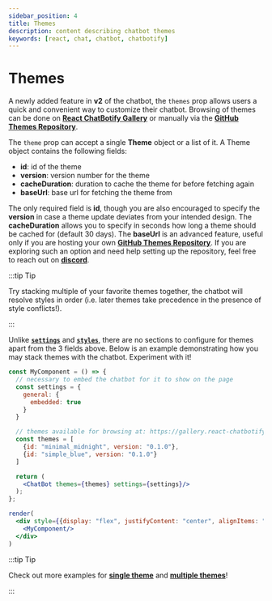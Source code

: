 ```yaml
---
sidebar_position: 4
title: Themes
description: content describing chatbot themes
keywords: [react, chat, chatbot, chatbotify]
---
```


# Themes

A newly added feature in **v2** of the chatbot, the `themes` prop allows users a quick and convenient way to customize their chatbot. Browsing of themes can be done on [**React ChatBotify Gallery**](https://gallery.react-chatbotify.com) or manually via the [**GitHub Themes Repository**](https://github.com/tjtanjin/react-chatbotify-themes/tree/main/themes).

The `theme` prop can accept a single **Theme** object or a list of it. A Theme object contains the following fields:
- **id**: id of the theme
- **version**: version number for the theme
- **cacheDuration**: duration to cache the theme for before fetching again
- **baseUrl**: base url for fetching the theme from

The only required field is **id**, though you are also encouraged to specify the **version** in case a theme update deviates from your intended design. The **cacheDuration** allows you to specify in seconds how long a theme should be cached for (default 30 days). The **baseUrl** is an advanced feature, useful only if you are hosting your own [**GitHub Themes Repository**](https://github.com/tjtanjin/react-chatbotify-themes/tree/main/themes). If you are exploring such an option and need help setting up the repository, feel free to reach out on [**discord**](https://discord.gg/6R4DK4G5Zh).

:::tip Tip

Try stacking multiple of your favorite themes together, the chatbot will resolve styles in order (i.e. later themes take precedence in the presence of style conflicts!).

:::

Unlike [**`settings`**](/docs/api/settings) and [**`styles`**](/docs/api/styles), there are no sections to configure for themes apart from the 3 fields above. Below is an example demonstrating how you may stack themes with the chatbot. Experiment with it!

```jsx live noInline title=MyComponent.js
const MyComponent = () => {
  // necessary to embed the chatbot for it to show on the page
  const settings = {
    general: {
      embedded: true
    }
  }

  // themes available for browsing at: https://gallery.react-chatbotify.com
  const themes = [
    {id: "minimal_midnight", version: "0.1.0"},
    {id: "simple_blue", version: "0.1.0"}
  ]

  return (
    <ChatBot themes={themes} settings={settings}/>
  );
};

render(
  <div style={{display: "flex", justifyContent: "center", alignItems: "center"}}>
    <MyComponent/>
  </div>
)
```

:::tip Tip

Check out more examples for [**single theme**](/docs/examples/single_theme) and [**multiple themes**](/docs/examples/multiple_themes)!

:::